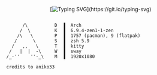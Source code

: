 <div align="center">
 
[![Typing SVG](https://readme-typing-svg.demolab.com?font=JetBrains+Mono&size=30&duration=4000&pause=200&color=880808&center=true&random=false&width=435&lines=This+is+Pl4sma;Learning+C#;Learning+Final+Python;maldev;)](https://git.io/typing-svg)

</div>

```

      /\          D  ▐  Arch 
     /  \         K  ▐  6.9.4-zen1-1-zen 
    /\   \        P  ▐  1757 (pacman), 9 (flatpak) 
   /      \       S  ▐  zsh 5.9 
  /   ,,   \      T  ▐  kitty 
 /   |  |  -\     W  ▐  sway 
/_-''    ''-_\    M  ▐  1920x1080 
```
```
credits to aniko33
```
